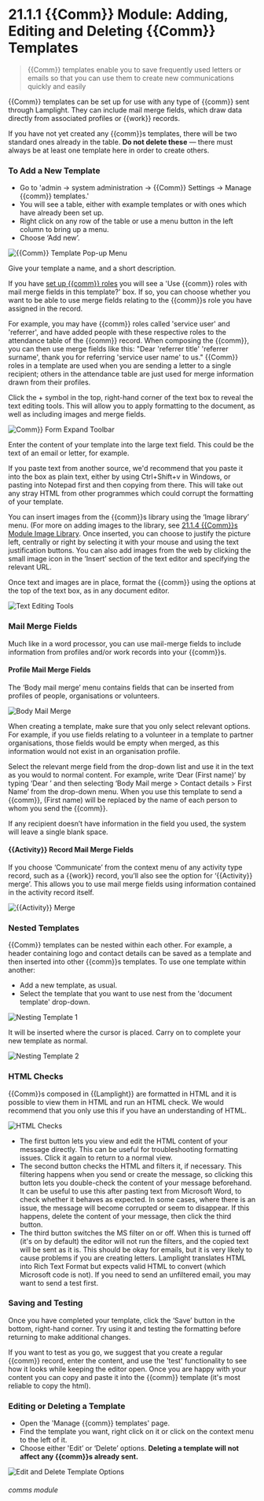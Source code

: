 # 21.1.1  {{Comm}} Module: Adding, Editing and Deleting {{Comm}} Templates

> {{Comm}} templates enable you to save frequently used letters or emails so that you can use them to create new communications quickly and easily



{{Comm}} templates can be set up for use with any type of {{comm}} sent through Lamplight. They can include mail merge fields, which draw data directly from associated profiles or {{work}} records.

If you have not yet created any {{comm}}s templates, there will be two standard ones already in the table. **Do not delete these** — there must always be at least one template here in order to create others.

### To Add a New Template

- Go to 'admin -> system administration -> {{Comm}} Settings -> Manage {{comm}} templates.'
- You will see a table, either with example templates or with ones which have already been set up. 
- Right click on any row of the table or use a menu button in the left column to bring up a menu.
- Choose ‘Add new’.

![{{Comm}} Template Pop-up Menu](21.1.1a.png)

Give your template a name, and a short description.

If you have [set up {{comm}} roles](/help/index/p/21.1.3) you will see a 'Use {{comm}} roles with mail merge fields in this template?' box. If so, you can choose whether you want to be able to use merge fields relating to the {{comm}}s role you have assigned in the record. 

For example, you may have {{comm}} roles called 'service user' and 'referrer', and have added people with these respective roles to the attendance table of the {{comm}} record. When composing the {{comm}}, you can then use merge fields like this: "Dear 'referrer title' 'referrer surname', thank you for referring 'service user name' to us."  {{Comm}} roles in a template are used when you are sending a letter to a single recipient; others in the attendance table are just used for merge information drawn from their profiles.

Click the + symbol in the top, right-hand corner of the text box to reveal the text editing tools. This will allow you to apply formatting to the document, as well as including images and merge fields.

![Comm}} Form Expand Toolbar](21.1.1b.png)

Enter the content of your template into the large text field. This could be the text of an email or letter, for example.

If you paste text from another source, we'd recommend that you paste it into the box as plain text, either by using Ctrl+Shift+v in Windows, or pasting into Notepad first and then copying from there. This will take out any stray HTML from other programmes which could corrupt the formatting of your template.

You can insert images from the {{comm}}s library using the ‘Image library’ menu. (For more on adding images to the library, see [21.1.4 {{Comm}}s Module Image Library](/help/index/p/21.1.4).  Once inserted, you can choose to justify the picture left, centrally or right by selecting it with your mouse and using the text justification buttons.  You can also add images from the web by clicking the small image icon in the ‘Insert’ section of the text editor and specifying the relevant URL.

 Once text and images are in place, format the {{comm}} using the options at the top of the text box, as in any document editor.

![Text Editing Tools](21.1.1c.png)

### Mail Merge Fields

Much like in a word processor, you can use mail-merge fields to include information from profiles and/or work records into your {{comm}}s.

#### Profile Mail Merge Fields
   
The ‘Body mail merge’ menu contains fields that can be inserted from profiles of people, organisations or volunteers. 
   
   ![Body Mail Merge](21.1.1d.png)
   
When creating a template, make sure that you only select relevant options. For example, if you use fields relating to a volunteer in a template to partner organisations, those fields would be empty when merged, as this information would not exist in an organisation profile.

Select the relevant merge field from the drop-down list and use it in the text as you would to normal content. For example, write ‘Dear (First name)’ by typing ‘Dear ’ and then selecting ‘Body Mail merge > Contact details > First Name’ from the drop-down menu. When you use this template to send a {{comm}}, (First name) will be replaced by the name of each person to whom you send the {{comm}}.

If any recipient doesn’t have information in the field you used, the system will leave a single blank space.
   
#### {{Activity}} Record Mail Merge Fields
   
If you choose ‘Communicate’ from the context menu of any activity type record, such as a {{work}} record, you’ll also see the option for ‘{{Activity}} merge’. This allows you to use mail merge fields using information contained in the activity record itself. 

![{{Activity}} Merge](21.1.1e.png)
   
### Nested Templates

{{Comm}} templates can be nested within each other. For example, a header containing logo and contact details can be saved as a template and then inserted into other {{comm}}s templates. To use one template within another: 
- Add a new template, as usual.
- Select the template that you want to use nest from the 'document template' drop-down. 

![Nesting Template 1](21.1.1f.png)

It will be inserted where the cursor is placed.  Carry on to complete your new template as normal. 

![Nesting Template 2](21.1.1g.png)

### HTML Checks

{{Comm}}s composed in {{Lamplight}} are formatted in HTML and it is possible to view them in HTML and run an HTML check.
We would recommend that you only use this if you have an understanding of HTML. 

![HTML Checks](21.1.1h.png)

- The first button lets you view and edit the HTML content of your message directly. This can be useful for troubleshooting formatting issues. Click it again to return to a normal view. 
- The second button checks the HTML and filters it, if necessary. This filtering happens when you send or create the message, so clicking this button lets you double-check the content of your message beforehand. It can be useful to use this after pasting text from Microsoft Word, to check whether it behaves as expected. In some cases, where there is an issue, the message will become corrupted or seem to disappear. If this happens, delete the content of your message, then click the third button.
- The third button switches the MS filter on or off. When this is turned off (it's on by default) the editor will not run the filters, and the copied text will be sent as it is. This should be okay for emails, but it is very likely to cause problems if you are creating letters. Lamplight translates HTML into Rich Text Format but expects valid HTML to convert (which Microsoft code is not). If you need to send an unfiltered email, you may want to send a test first.

### Saving and Testing

Once you have completed your template, click the ‘Save’ button in the bottom, right-hand corner.  Try using it and testing the formatting before returning to make additional changes.

If you want to test as you go, we suggest that you create a regular {{comm}} record, enter the content, and use the 'test' functionality to see how it looks while keeping the editor open.  Once you are happy with your content you can copy and paste it into the {{comm}} template (it's most reliable to copy the html).

### Editing or Deleting a Template

- Open the 'Manage {{comm}} templates' page. 
- Find the template you want, right click on it or click on the context menu to the left of it.
- Choose either 'Edit’ or ‘Delete’ options. 
**Deleting a template will not affect any {{comm}}s already sent.**

![Edit and Delete Template Options](21.1.1i.png)



###### comms module

